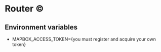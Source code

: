 # Router ©

## Environment variables

- MAPBOX_ACCESS_TOKEN={you must register and acquire your own token}

